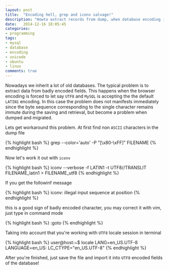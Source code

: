 ```yaml
---
layout: post
title:  "Encoding hell, grep and iconv salvage!"
description: "Howto extract records from dump, when database encoding is different to one set on the connection"
date:   2014-12-16 18:05:45
categories:
- programming
tags:
- mysql
- database
- encoding
- unicode
- ubuntu
- linux
comments: true
---
```


Nowadays we inherit a lot of old databases. 
The typical problem is to extract data from badly encoded fields. 
This happens when the browser encoding is forced to let say `UTF8` 
and `MySQL` is accepting the the default `LATIN1` encoding. In this case
the problem does not manifests immediately since the byte sequence corresponding to 
the single character remains immute during the saving and retrieval, but become a problem 
when dumped and migrated. 

Lets get workaround this problem. At first find non `ASCII` characters in the dump file 

{% highlight bash %}
grep --color='auto' -P "[\x80-\xFF]" FILENAME
{% endhighlight %}

Now let's work it out with `iconv`

{% highlight bash %}
iconv --verbose -f LATIN1 -t UTF8//TRANSLIT FILENAME_latin1 > FILENAME_utf8
{% endhighlight %}

If you get the followinf message

{% highlight bash %}
iconv: illegal input sequence at position <NUMBER>
{% endhighlight %}

this is a good sign of badly encoded character, you may correct it with vim, just type in command mode

{% highlight bash %}
:goto <NUMBER>
{% endhighlight %}

Taking into account that you're working with `UTF8` locale session in terminal

{% highlight bash %}
user@host:~$ locale 
LANG=en_US.UTF-8
LANGUAGE=en_US:
LC_CTYPE="en_US.UTF-8"
{% endhighlight %}

After you're finished, just save the file and import it into `UTF8` encoded fields of the database!
